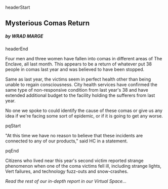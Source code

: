 headerStart
  
## Mysterious Comas Return

##### by WRAD MARGE

headerEnd

Four men and three women have fallen into comas in different areas of The Enclave, all last month. This appears to be a return of whatever put 38 people in comas last year and was believed to have been stopped.

Same as last year, the victims seem in perfect health other than being unable to regain consciousness. City health services have confirmed the same type of non-responsive condition from last year's 38 and have extended additional budget to the facility holding the sufferers from last year.

No one we spoke to could identify the cause of these comas or give us any idea if we're facing some sort of epidemic, or if it is going to get any worse.

pqStart

"At this time we have no reason to believe that these incidents are connected to any of our products," said HC in a statement.

pqEnd

Citizens who lived near this year's second victim reported strange phenomenon when one of the coma victims fell ill, including strange lights, Vert failures, and technology fuzz-outs and snow-crashes.

*Read the rest of our in-depth report in our Virtual Space...*
